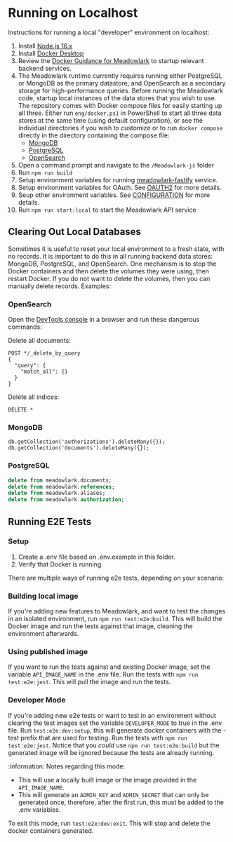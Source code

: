 # Running on Localhost

Instructions for running a local "developer" environment on localhost:

1. Install [Node.js 16.x](https://nodejs.org/en/download/releases/)
2. Install [Docker Desktop](https://www.docker.com)
3. Review the [Docker Guidance for Meadowlark](../Meadowlark-js/docker/using-docker.md)
   to startup relevant backend services.
4. The Meadowlark runtime currently requires running either PostgreSQL or
   MongoDB as the primary datastore, and OpenSearch as a secondary storage for
   high-performance queries. Before running the Meadowlark code, startup local
   instances of the data stores that you wish to use. The repository comes with
   Docker compose files for easily starting up all three. Either run
   `eng/docker.ps1` in PowerShell to start all three data stores at the same
   time (using default configuration), or see the individual directories if you
   wish to customize or to run `docker compose` directly in the directory
   containing the compose file:
   * [MongoDB](../Meadowlark-js/backends/meadowlark-mongodb-backend/docker)
   * [PostgreSQL](../Meadowlark-js/backends/meadowlark-postgresql-backend/docker)
   * [OpenSearch](../Meadowlark-js/backends/meadowlark-opensearch-backend/docker)
5. Open a command prompt and navigate to the `/Meadowlark-js` folder
6. Run `npm run build`
7. Setup environment variables for running
   [meadowlark-fastify](../Meadowlark-js/services/meadowlark-fastify/readme.md) service.
8. Setup environment variables for OAuth. See [OAUTH2](OAUTH2.md) for more details.
9. Seup other environment variables. See [CONFIGURATION](CONFIGURATION.md) for more details.
10. Run `npm run start:local` to start the Meadowlark API service

## Clearing Out Local Databases

Sometimes it is useful to reset your local environment to a fresh state, with no
records. It is important to do this in all running backend data stores: MongoDB,
PostgreSQL, and OpenSearch. One mechanism is to stop the Docker containers and
then delete the volumes they were using, then restart Docker. If you do not want
to delete the volumes, then you can manually delete records. Examples:

### OpenSearch

Open the [DevTools console](http://localhost:5601/app/dev_tools#/console) in a
browser and run these dangerous commands:

Delete all documents:

```none
POST */_delete_by_query
{
  "query": {
    "match_all": {}
  }
}
```

Delete all indices:

```none
DELETE *
```

### MongoDB

```none
db.getCollection('authorizations').deleteMany({});
db.getCollection('documents').deleteMany({});
```

### PostgreSQL

```sql
delete from meadowlark.documents;
delete from meadowlark.references;
delete from meadowlark.aliases;
delete from meadowlark.authorization;
```

## Running E2E Tests

### Setup

1. Create a .env file based on .env.example in this folder.
2. Verify that Docker is running

There are multiple ways of running e2e tests, depending on your scenario:

### Building local image

If you're adding new features to Meadowlark, and want to test the changes in an isolated environment, run `npm run test:e2e:build`.
This will build the Docker image and run the tests against that image, cleaning the environment afterwards.

### Using published image

If you want to run the tests against and existing Docker image, set the variable `API_IMAGE_NAME` in the .env file.
Run the tests with `npm run test:e2e:jest`.
This will pull the image and run the tests.

### Developer Mode

If you're adding new e2e tests or want to test in an environment without clearing the test images set the variable `DEVELOPER_MODE` to true in the .env file.
Run `test:e2e:dev:setup`, this will generate docker containers with the -test prefix that are used for testing.
Run the tests with `npm run test:e2e:jest`. Notice that you *could* use `npm run test:e2e:build` but the generated image will be ignored because the tests are already running.

:information: Notes regarding this mode:

* This will use a locally built image or the image provided in the `API_IMAGE_NAME`.
* This will generate an `ADMIN_KEY` and `ADMIN_SECRET` that can only be generated once, therefore, after the first run, this must be added to the .env variables.

To exit this mode, run `test:e2e:dev:exit`. This will stop and delete the docker containers generated.
